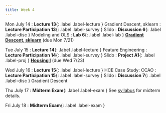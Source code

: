```yaml
---
title: Week 4
---
```


Mon July 14
: **Lecture 13**{: .label .label-lecture } Gradient Descent, sklearn
: **Lecture Participation 13**{: .label .label-survey } Slido
: **Discussion 6**{: .label .label-disc } Modeling and OLS
: **Lab 6**{: .label .label-lab } [**Gradient Descent, sklearn**](https://data100.datahub.berkeley.edu/hub/user-redirect/git-pull?repo=https%3A%2F%2Fgithub.com%2FDS-100%2Fsu25-student&branch=main&urlpath=lab%2Ftree%2Fsu25-student%2Flab%2Flab06%2Flab06.ipynb) (due Mon 7/21)

Tue July 15
: **Lecture 14**{: .label .label-lecture } Feature Engineering
: **Lecture Participation 14**{: .label .label-survey } Slido
: **Project A1**{: .label .label-proj } [**Housing I**](https://data100.datahub.berkeley.edu/hub/user-redirect/git-pull?repo=https%3A%2F%2Fgithub.com%2FDS-100%2Fsu25-student&branch=main&urlpath=lab%2Ftree%2Fsu25-student%2Fproj%2FprojA1%2FprojA1.ipynb) (due Wed 7/23)

Wed July 16
: **Lecture 15**{: .label .label-lecture } HCE Case Study: CCAO
: **Lecture Participation 15**{: .label .label-survey } Slido
: **Discussion 7**{: .label .label-disc } Gradient Descent

Thu July 17
: **Midterm Exam**{: .label .label-exam }
See [syllabus](/su25/syllabus/#exams) for midterm details.

Fri July 18
: **Midterm Exam**{: .label .label-exam }
